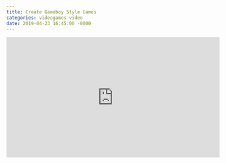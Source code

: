 ```yaml
---
title: Create Gameboy Style Games
categories: videogames video
date: 2019-04-23 16:45:00 -0000
---
```

<div>
<iframe width="560" height="315" src="https://www.youtube-nocookie.com/embed/9k3RPaziVcw" frameborder="0" allow="accelerometer; autoplay; encrypted-media; gyroscope; picture-in-picture" allowfullscreen></iframe>
</div>
